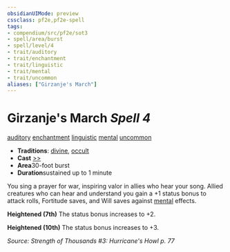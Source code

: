 ```yaml
---
obsidianUIMode: preview
cssclass: pf2e,pf2e-spell
tags:
- compendium/src/pf2e/sot3
- spell/area/burst
- spell/level/4
- trait/auditory
- trait/enchantment
- trait/linguistic
- trait/mental
- trait/uncommon
aliases: ["Girzanje's March"]
---
```

# Girzanje's March *Spell 4*   
[auditory](rules/traits/auditory.md "Auditory Effect Trait")  [enchantment](rules/traits/enchantment.md "Enchantment School Trait")  [linguistic](rules/traits/linguistic.md "Linguistic Effect Trait")  [mental](rules/traits/mental.md "Mental Effect Trait")  [uncommon](rules/traits/uncommon.md "Uncommon Rarity Trait")  

- **Traditions**: [divine](rules/traits/divine.md "Divine Tradition Trait"), [occult](rules/traits/occult.md "Occult Tradition Trait")
- **Cast** [>>](rules/core-rulebook/chapter-9-playing-the-game.md#Actions "Two-Action") 
- **Area**30-foot burst
- **Duration**sustained up to 1 minute

You sing a prayer for war, inspiring valor in allies who hear your song. Allied creatures who can hear and understand you gain a +1 status bonus to attack rolls, Fortitude saves, and Will saves against [mental](rules/traits/mental.md "Mental Effect Trait") effects.

**Heightened (7th)** The status bonus increases to +2.

**Heightened (10th)** The status bonus increases to +3.

*Source: Strength of Thousands #3: Hurricane's Howl p. 77*